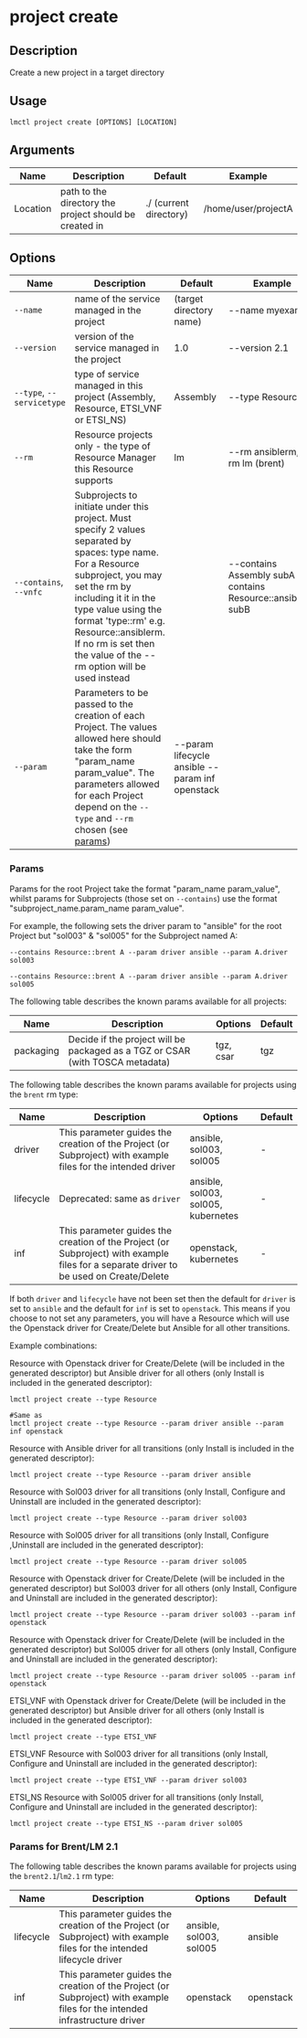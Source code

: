 # project create

## Description

Create a new project in a target directory

## Usage

```
lmctl project create [OPTIONS] [LOCATION]
```

## Arguments

| Name     | Description                                            | Default                | Example             |
| -------- | ------------------------------------------------------ | ---------------------- | ------------------- |
| Location | path to the directory the project should be created in | ./ (current directory) | /home/user/projectA |

## Options

| Name                      | Description                                                                                                                                                                                                                                                                                                         | Default                 | Example                                                      |
| ------------------------- | ------------------------------------------------------------------------------------------------------------------------------------------------------------------------------------------------------------------------------------------------------------------------------------------------------------------- | ----------------------- | ------------------------------------------------------------ |
| `--name`                  | name of the service managed in the project                                                                                                                                                                                                                                                                          | (target directory name) | --name myexample                                             |
| `--version`               | version of the service managed in the project                                                                                                                                                                                                                                                                       | 1.0                     | --version 2.1                                                |
| `--type`, `--servicetype` | type of service managed in this project (Assembly, Resource, ETSI_VNF or ETSI_NS)                                                                                               | Assembly                | --type Resource                                              |
| `--rm`                    | Resource projects only - the type of Resource Manager this Resource supports                                                                                                                                                                                                                                        | lm                      | --rm ansiblerm, --rm lm (brent)                              |
| `--contains`, `--vnfc`    | Subprojects to initiate under this project. Must specify 2 values separated by spaces: type name. For a Resource subproject, you may set the rm by including it it in the type value using the format \'type::rm\' e.g. Resource::ansiblerm. If no rm is set then the value of the --rm option will be used instead |                         | --contains Assembly subA --contains Resource::ansiblerm subB |
| `--param` | Parameters to be passed to the creation of each Project. The values allowed here should take the form "param_name param_value". The parameters allowed for each Project depend on the `--type` and `--rm` chosen (see [params](#params)) | --param lifecycle ansible --param inf openstack |

### Params

Params for the root Project take the format "param_name param_value", whilst params for Subprojects (those set on `--contains`) use the format "subproject_name.param_name param_value". 

For example, the following sets the driver param to "ansible" for the root Project but "sol003" & "sol005" for the Subproject named A:

```
--contains Resource::brent A --param driver ansible --param A.driver sol003

--contains Resource::brent A --param driver ansible --param A.driver sol005
```

The following table describes the known params available for all projects: 

| Name | Description | Options | Default | 
| ---- | ---- | --- | --- |
| packaging | Decide if the project will be packaged as a TGZ or CSAR (with TOSCA metadata) | tgz, csar | tgz |

The following table describes the known params available for projects using the `brent` rm type: 

| Name | Description | Options                              | Default | 
| ---- | ---- |--------------------------------------| --- |
| driver | This parameter guides the creation of the Project (or Subproject) with example files for the intended driver | ansible, sol003, sol005              | - |
| lifecycle | Deprecated: same as `driver` | ansible, sol003, sol005,  kubernetes | - |
| inf | This parameter guides the creation of the Project (or Subproject) with example files for a separate driver to be used on Create/Delete | openstack, kubernetes                | - |

If both `driver` and `lifecycle` have not been set then the default for `driver` is set to `ansible` and the default for `inf` is set to `openstack`. This means if you choose to not set any parameters, you will have a Resource which will use the Openstack driver for Create/Delete but Ansible for all other transitions.

Example combinations:

Resource with Openstack driver for Create/Delete (will be included in the generated descriptor) but Ansible driver for all others (only Install is included in the generated descriptor):
```
lmctl project create --type Resource

#Same as
lmctl project create --type Resource --param driver ansible --param inf openstack
```

Resource with Ansible driver for all transitions (only Install is included in the generated descriptor):
```
lmctl project create --type Resource --param driver ansible
```

Resource with Sol003 driver for all transitions (only Install, Configure and Uninstall are included in the generated descriptor):
```
lmctl project create --type Resource --param driver sol003
```

Resource with Sol005 driver for all transitions (only Install, Configure ,Uninstall are included in the generated descriptor):
```
lmctl project create --type Resource --param driver sol005
```

Resource with Openstack driver for Create/Delete (will be included in the generated descriptor) but Sol003 driver for all others (only Install, Configure and Uninstall are included in the generated descriptor):
```
lmctl project create --type Resource --param driver sol003 --param inf openstack
```

Resource with Openstack driver for Create/Delete (will be included in the generated descriptor) but Sol005 driver for all others (only Install, Configure and Uninstall are included in the generated descriptor):
```
lmctl project create --type Resource --param driver sol005 --param inf openstack
```


ETSI_VNF with Openstack driver for Create/Delete (will be included in the generated descriptor) but Ansible driver for all others (only Install is included in the generated descriptor):
```
lmctl project create --type ETSI_VNF
```

ETSI_VNF Resource with Sol003 driver for all transitions (only Install, Configure and Uninstall are included in the generated descriptor):
```
lmctl project create --type ETSI_VNF --param driver sol003
```

ETSI_NS Resource with Sol005 driver for all transitions (only Install, Configure and Uninstall are included in the generated descriptor):
```
lmctl project create --type ETSI_NS --param driver sol005
```

### Params for Brent/LM 2.1
The following table describes the known params available for projects using the `brent2.1`/`lm2.1` rm type: 

| Name | Description | Options                 | Default | 
| ---- | ---- |-------------------------| --- |
| lifecycle | This parameter guides the creation of the Project (or Subproject) with example files for the intended lifecycle driver | ansible, sol003, sol005 | ansible |
| inf | This parameter guides the creation of the Project (or Subproject) with example files for the intended infrastructure driver | openstack               | openstack |